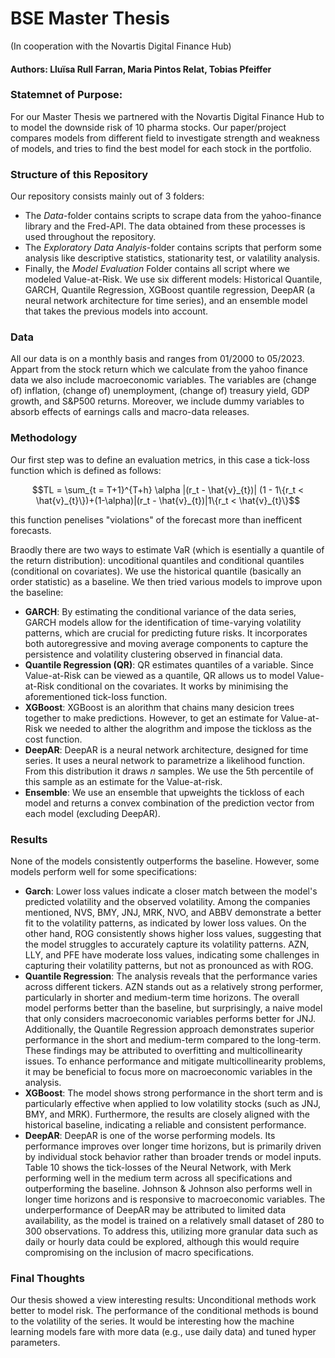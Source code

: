 # BSE Master Thesis
(In cooperation with the Novartis Digital Finance Hub)

#### Authors: Lluïsa Rull Farran, Maria Pintos Relat, Tobias Pfeiffer

### Statemnet of Purpose:
For our Master Thesis we partnered with the Novartis Digital Finance Hub to to model the downside risk of 10 pharma stocks. Our paper/project compares models from different field to investigate strength and weakness of models, and tries to find the best model for each stock in the portfolio.


### Structure of this Repository
Our repository consists mainly out of 3 folders:
- The *Data*-folder contains scripts to scrape data from the yahoo-finance library and the Fred-API. The data obtained from these processes is used throughout the repository.
- The *Exploratory Data Analyis*-folder contains scripts that perform some analysis like descriptive statistics, stationarity test, or valatility analysis.
- Finally, the *Model Evaluation* Folder contains all script where we modeled Value-at-Risk. We use six different models: Historical Quantile, GARCH, Quantile Regression, XGBoost quantile regression, DeepAR (a neural network architecture for time series), and an ensemble model that takes the previous models into account.


### Data
All our data is on a monthly basis and ranges from 01/2000 to 05/2023. Appart from the stock return which we calculate from the yahoo finance data we also include macroeconomic variables. The variables are (change of) inflation, (change of) unemployment, (change of) treasury yield, GDP growth, and S&P500 returns. Moreover, we include dummy variables to absorb effects of earnings calls and macro-data releases.


### Methodology
Our first step was to define an evaluation metrics, in this case a tick-loss function which is defined as follows:
```math
TL = \sum_{t = T+1}^{T+h} \alpha |(r_t - \hat{v}_{t})| (1 - 1\{r_t < \hat{v}_{t}\})+(1-\alpha)|(r_t - \hat{v}_{t})|1\{r_t < \hat{v}_{t}\}
```
this function penelises "violations" of the forecast more than inefficent forecasts.

Braodly there are two ways to estimate VaR (which is esentially a quantile of the return distribution): uncoditional quantiles and conditional quantiles (conditional on covariates). We use the historical quantile (basically an order statistic) as a baseline. We then tried various models to improve upon the baseline:
- **GARCH**: By estimating the conditional variance of the data series, GARCH models allow for the identification of time-varying volatility patterns, which are crucial for predicting future risks. It incorporates both autoregressive and moving average components to capture the persistence and volatility clustering observed in financial data.
- **Quantile Regression (QR)**: QR estimates quantiles of a variable. Since Value-at-Risk can be viewed as a quantile, QR allows us to model Value-at-Risk conditional on the covariates. It works by minimising the aforementioned tick-loss function.
- **XGBoost**: XGBoost is an alorithm that chains many desicion trees together to make predictions. However, to get an estimate for Value-at-Risk we needed to alther the alogrithm and impose the tickloss as the cost function.
- **DeepAR**: DeepAR is a neural network architecture, designed for time series. It uses a neural network to parametrize a likelihood function. From this distribution it draws $n$ samples. We use the 5th percentile of this sample as an estimate for the  Value-at-risk.
- **Ensemble**: We use an ensemble that upweights the tickloss of each model and returns a convex combination of the prediction vector from each model (excluding DeepAR).


### Results
None of the models consistently outperforms the baseline. However, some models perform well for some specifications:
- **Garch**: Lower loss values indicate a closer match between the model's predicted volatility and the observed volatility. Among the companies mentioned, NVS, BMY, JNJ, MRK, NVO, and ABBV demonstrate a better fit to the volatility patterns, as indicated by lower loss values. On the other hand, ROG consistently shows higher loss values, suggesting that the model struggles to accurately capture its volatility patterns. AZN, LLY, and PFE have moderate loss values, indicating some challenges in capturing their volatility patterns, but not as pronounced as with ROG.
- **Quantile Regression**: The analysis reveals that the performance varies across different tickers. AZN stands out as a relatively strong performer, particularly in shorter and medium-term time horizons. The overall model performs better than the baseline, but surprisingly, a naive model that only considers macroeconomic variables performs better for JNJ. Additionally, the Quantile Regression approach demonstrates superior performance in the short and medium-term compared to the long-term. These findings may be attributed to overfitting and multicollinearity issues. To enhance performance and mitigate multicollinearity problems, it may be beneficial to focus more on macroeconomic variables in the analysis.
- **XGBoost**: The model shows strong performance in the short term and is particularly effective when applied to low volatility stocks (such as JNJ, BMY, and MRK). Furthermore, the results are closely aligned with the historical baseline, indicating a reliable and consistent performance.
- **DeepAR**: DeepAR is one of the worse performing models. Its performance improves over longer time horizons, but is primarily driven by individual stock behavior rather than broader trends or model inputs. Table 10 shows the tick-losses of the Neural Network, with Merk performing well in the medium term across all specifications and outperforming the baseline. Johnson & Johnson also performs well in longer time horizons and is responsive to macroeconomic variables. The underperformance of DeepAR may be attributed to limited data availability, as the model is trained on a relatively small dataset of 280 to 300 observations. To address this, utilizing more granular data such as daily or hourly data could be explored, although this would require compromising on the inclusion of macro specifications.


### Final Thoughts
Our thesis showed a view interesting results: Unconditional methods work better to model risk. The performance of the conditional methods is bound to the volatility of the series. It would be interesting how the machine learning models fare with more data (e.g., use daily data) and tuned hyper parameters. 

 
